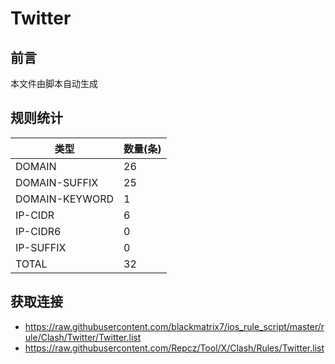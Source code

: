 # Twitter

## 前言
本文件由脚本自动生成

## 规则统计
| 类型 | 数量(条)  | 
| ---- | ----  |
| DOMAIN | 26  | 
| DOMAIN-SUFFIX | 25  | 
| DOMAIN-KEYWORD | 1  | 
| IP-CIDR | 6  | 
| IP-CIDR6 | 0  | 
| IP-SUFFIX | 0  | 
| TOTAL | 32  | 

## 获取连接
- https://raw.githubusercontent.com/blackmatrix7/ios_rule_script/master/rule/Clash/Twitter/Twitter.list 
- https://raw.githubusercontent.com/Repcz/Tool/X/Clash/Rules/Twitter.list 
